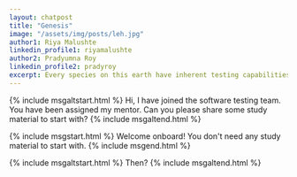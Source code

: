 ```yaml
---
layout: chatpost
title: "Genesis"
image: "/assets/img/posts/leh.jpg"
author1: Riya Malushte
linkedin_profile1: riyamalushte
author2: Pradyumna Roy
linkedin_profile2: pradyroy
excerpt: Every species on this earth have inherent testing capabilities by virtue of different senses imparted to them by mother nature.
---
```


{% include msgaltstart.html %} 
Hi, I have joined the software testing team. You have been assigned my mentor. Can you please share some study material to start with?
{% include msgaltend.html %} 

{% include msgstart.html %} 
Welcome onboard! You don't need any study material to start with.
{% include msgend.html %} 

{% include msgaltstart.html %} 
Then?
{% include msgaltend.html %} 
